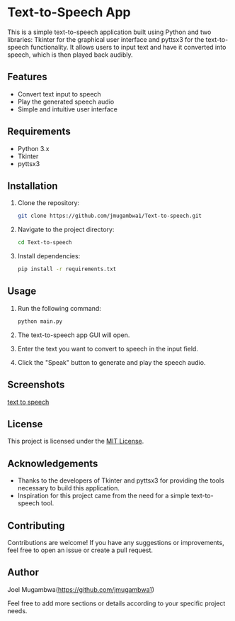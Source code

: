 # Text-to-Speech App

This is a simple text-to-speech application built using Python and two libraries: Tkinter for the graphical user interface and pyttsx3 for the text-to-speech functionality. It allows users to input text and have it converted into speech, which is then played back audibly.

## Features

- Convert text input to speech
- Play the generated speech audio
- Simple and intuitive user interface

## Requirements

- Python 3.x
- Tkinter
- pyttsx3

## Installation

1. Clone the repository:

    ```bash
    git clone https://github.com/jmugambwa1/Text-to-speech.git
    ```

2. Navigate to the project directory:

    ```bash
    cd Text-to-speech
    ```

3. Install dependencies:

    ```bash
    pip install -r requirements.txt
    ```

## Usage

1. Run the following command:

    ```bash
    python main.py
    ```

2. The text-to-speech app GUI will open.
3. Enter the text you want to convert to speech in the input field.
4. Click the "Speak" button to generate and play the speech audio.

## Screenshots

[text to speech](https://github.com/jmugambwa1/Text-to-speech/assets/157279590/b2c6f694-7cd2-407c-ae1b-89994305929e)


## License

This project is licensed under the [MIT License](LICENSE).

## Acknowledgements

- Thanks to the developers of Tkinter and pyttsx3 for providing the tools necessary to build this application.
- Inspiration for this project came from the need for a simple text-to-speech tool.

## Contributing

Contributions are welcome! If you have any suggestions or improvements, feel free to open an issue or create a pull request.

## Author

Joel Mugambwa(https://github.com/jmugambwa1)

Feel free to add more sections or details according to your specific project needs.
